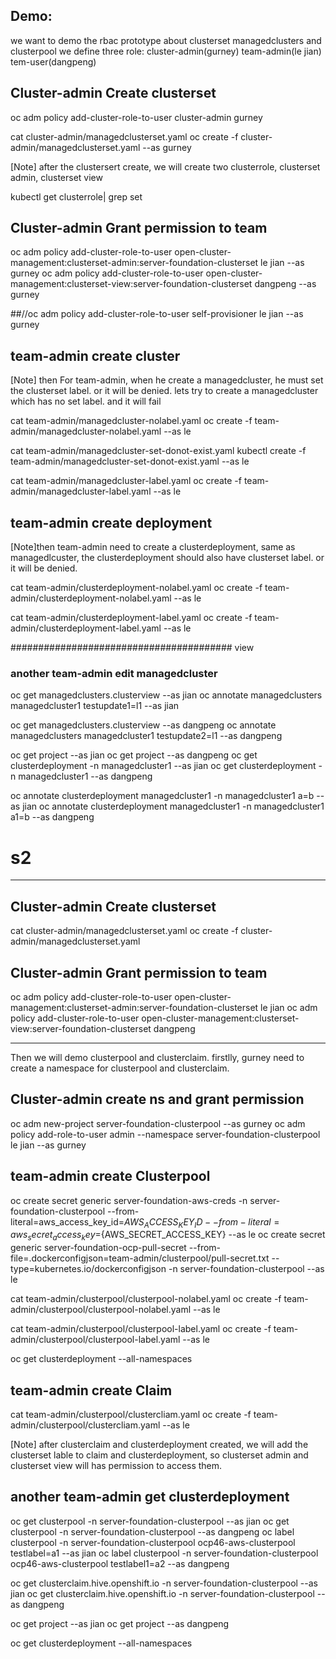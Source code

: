 ## Demo:
we want to demo the rbac prototype about clusterset managedclusters and clusterpool
we define three role: cluster-admin(gurney) team-admin(le jian) tem-user(dangpeng)

## Cluster-admin Create clusterset
oc adm policy add-cluster-role-to-user cluster-admin gurney

cat cluster-admin/managedclusterset.yaml
oc create -f cluster-admin/managedclusterset.yaml --as gurney

[Note] after the clustersert create, we will create two clusterrole, clusterset admin, clusterset view

kubectl get clusterrole| grep set

## Cluster-admin Grant permission to team
oc adm policy add-cluster-role-to-user open-cluster-management:clusterset-admin:server-foundation-clusterset le jian --as gurney
oc adm policy add-cluster-role-to-user open-cluster-management:clusterset-view:server-foundation-clusterset dangpeng --as gurney

##//oc adm policy add-cluster-role-to-user self-provisioner le jian --as gurney


## team-admin create cluster
[Note] then For team-admin, when he create a managedcluster, he must set the clusterset label. or it will be denied. lets try to create a managedcluster which has no set label. and it will fail

cat team-admin/managedcluster-nolabel.yaml
oc create -f team-admin/managedcluster-nolabel.yaml --as le

cat team-admin/managedcluster-set-donot-exist.yaml
kubectl create -f team-admin/managedcluster-set-donot-exist.yaml --as le

cat team-admin/managedcluster-label.yaml
oc create -f team-admin/managedcluster-label.yaml --as le

## team-admin create deployment
[Note]then team-admin need to create a clusterdeployment, same as managedlcuster, the clusterdeployment should also have clusterset label. or it will be denied.

cat team-admin/clusterdeployment-nolabel.yaml
oc create -f team-admin/clusterdeployment-nolabel.yaml --as le

cat team-admin/clusterdeployment-label.yaml
oc create -f team-admin/clusterdeployment-label.yaml --as le

######################################## view
### another team-admin edit managedcluster
oc get managedclusters.clusterview --as jian
oc annotate managedclusters managedcluster1 testupdate1=l1 --as jian


oc get managedclusters.clusterview --as dangpeng
oc annotate managedclusters managedcluster1 testupdate2=l1 --as dangpeng


oc get project --as jian
oc get project --as dangpeng
oc get clusterdeployment -n managedcluster1 --as jian
oc get clusterdeployment -n managedcluster1 --as dangpeng

oc annotate clusterdeployment managedcluster1 -n managedcluster1 a=b --as jian
oc annotate clusterdeployment managedcluster1 -n managedcluster1 a1=b --as dangpeng






# s2
------------
## Cluster-admin Create clusterset

cat cluster-admin/managedclusterset.yaml
oc create -f cluster-admin/managedclusterset.yaml

## Cluster-admin Grant permission to team
oc adm policy add-cluster-role-to-user open-cluster-management:clusterset-admin:server-foundation-clusterset le jian
oc adm policy add-cluster-role-to-user open-cluster-management:clusterset-view:server-foundation-clusterset dangpeng

-----------------


Then we will demo clusterpool and clusterclaim. firstlly, gurney need to create a namespace for 
clusterpool and clusterclaim.

## Cluster-admin create ns and grant permission
oc adm new-project server-foundation-clusterpool --as gurney
oc adm policy add-role-to-user admin  --namespace  server-foundation-clusterpool le jian --as gurney

## team-admin create Clusterpool 
oc create secret generic server-foundation-aws-creds -n server-foundation-clusterpool --from-literal=aws_access_key_id=${AWS_ACCESS_KEY_ID} --from-literal=aws_secret_access_key=${AWS_SECRET_ACCESS_KEY} --as le
oc create secret generic server-foundation-ocp-pull-secret --from-file=.dockerconfigjson=team-admin/clusterpool/pull-secret.txt --type=kubernetes.io/dockerconfigjson -n server-foundation-clusterpool --as le

cat team-admin/clusterpool/clusterpool-nolabel.yaml
oc create -f team-admin/clusterpool/clusterpool-nolabel.yaml --as le

cat team-admin/clusterpool/clusterpool-label.yaml
oc create -f team-admin/clusterpool/clusterpool-label.yaml --as le


oc get clusterdeployment --all-namespaces 

## team-admin create Claim
cat team-admin/clusterpool/clustercliam.yaml
oc create -f team-admin/clusterpool/clustercliam.yaml --as le


[Note] after clusterclaim and clusterdeployment created, we will add the clusterset lable to claim and clusterdeployment, so clusterset admin and clusterset view will has permission to access them.

## another team-admin get clusterdeployment
oc get clusterpool -n server-foundation-clusterpool --as jian
oc get clusterpool -n server-foundation-clusterpool --as dangpeng
oc label clusterpool -n server-foundation-clusterpool  ocp46-aws-clusterpool testlabel=a1 --as jian
oc label clusterpool -n server-foundation-clusterpool  ocp46-aws-clusterpool testlabel1=a2 --as dangpeng

oc get clusterclaim.hive.openshift.io -n server-foundation-clusterpool --as jian
oc get clusterclaim.hive.openshift.io -n server-foundation-clusterpool --as dangpeng

oc get project --as jian
oc get project --as dangpeng

oc get clusterdeployment --all-namespaces

